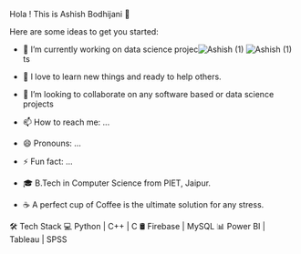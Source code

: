 Hola ! This is Ashish Bodhijani 👋


Here are some ideas to get you started:

- 🔭 I’m currently working on data science projec![Ashish (1)](https://user-images.githubusercontent.com/38393410/149875828-3cd19d85-b97c-487e-8661-df383a970d62.png)
![Ashish (1)](https://user-images.githubusercontent.com/38393410/149875853-b614de7d-556a-4df8-ae7c-f667f802d368.png)
ts
- 🌱 I love to learn new things and ready to help others.
- 👯 I’m looking to collaborate on any software based or data science projects

- 📫 How to reach me: ...
- 😄 Pronouns: ...
- ⚡ Fun fact: ...
- 🎓 B.Tech in Computer Science from PIET, Jaipur.
- ☕ A perfect cup of Coffee is the ultimate solution for any stress.


🛠 Tech Stack
💻   Python | C++ | C
🛢   Firebase | MySQL 
📊   Power BI | Tableau | SPSS


